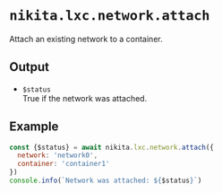 
# `nikita.lxc.network.attach`

Attach an existing network to a container.

## Output

* `$status`   
  True if the network was attached.

## Example

```js
const {$status} = await nikita.lxc.network.attach({
  network: 'network0',
  container: 'container1'
})
console.info(`Network was attached: ${$status}`)
```
